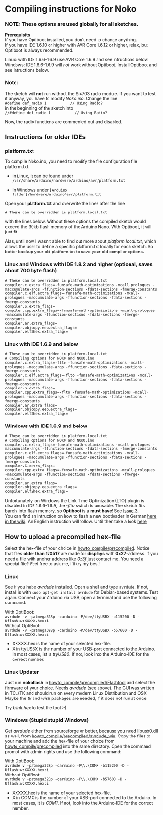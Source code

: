 # Compiling instructions for Noko
### NOTE: These options are used globally for all sketches.

**Prerequisits**  
If you have Optiboot installed, you don't need to change anything.  
If you have IDE 1.6.10 or higher with AVR Core 1.6.12 or higher, relax, but Optiboot is always recommended.  

Linux: with IDE 1.6.6-1.6.9 use AVR Core 1.6.9 and see intructions below.  
Windows: IDE 1.6.6-1.6.9 will *not* work without Optiboot. Install Optiboot and see intructions below.

### Note:
The sketch will **not** run without the Si4703 radio module. If you want to test it anyway, you have to modify *Noko.ino*. Change the line  
```#define def_radio 1           // Using Radio?```   
in the beginning of the sketch into   
```//#define def_radio 1           // Using Radio?```    

Now, the radio functions are commented out and disabled.  

## Instructions for older IDEs   

### platform.txt

To compile Noko.ino, you need to modify the file configuration file platform.txt.  
- In Linux, it can be found under 
`/usr/share/arduino/hardware/arduino/avr/platform.txt`

- In Windows under 
`[Arduino folder]/hardware/arduino/avr/platform.txt`

Open your **platform.txt** and overwrite the lines after the line
```
# These can be overridden in platform.local.txt
```
with the lines below. Without these options the compiled sketch would exceed the 30kb flash memory of the Arduino Nano. With Optiboot, it will just fit.

Alas, until now I wasn't able to find out more about *platform.local.txt*, which allows the user to define a specific platform.txt locally for each sketch. So better backup your old platform.txt to save your old compiler options. 

### Linux and Windows with IDE 1.8.2 and higher (optional, saves about 700 byte flash)

```
# These can be overridden in platform.local.txt
compiler.c.extra_flags=-funsafe-math-optimizations -mcall-prologues -maccumulate-args -ffunction-sections -fdata-sections -fmerge-constants
compiler.c.elf.extra_flags=-funsafe-math-optimizations -mcall-prologues -maccumulate-args -ffunction-sections -fdata-sections -fmerge-constants
compiler.S.extra_flags=
compiler.cpp.extra_flags=-funsafe-math-optimizations -mcall-prologues -maccumulate-args -ffunction-sections -fdata-sections -fmerge-constants
compiler.ar.extra_flags=
compiler.objcopy.eep.extra_flags=
compiler.elf2hex.extra_flags=
```  

### Linux with IDE 1.6.9 and below  

```
# These can be overridden in platform.local.txt
# Compiling options for NOKO and NOKO.ino
compiler.c.extra_flags=-flto -funsafe-math-optimizations -mcall-prologues -maccumulate-args -ffunction-sections -fdata-sections -fmerge-constants
compiler.c.elf.extra_flags=-flto -funsafe-math-optimizations -mcall-prologues -maccumulate-args -ffunction-sections -fdata-sections -fmerge-constants
compiler.S.extra_flags=
compiler.cpp.extra_flags=-flto -funsafe-math-optimizations -mcall-prologues -maccumulate-args -ffunction-sections -fdata-sections -fmerge-constants
compiler.ar.extra_flags=
compiler.objcopy.eep.extra_flags=
compiler.elf2hex.extra_flags=
```
### Windows with IDE 1.6.9 and below  
```
# These can be overridden in platform.local.txt
# Compiling options for NOKO and NOKO.ino
compiler.c.extra_flags=-funsafe-math-optimizations -mcall-prologues -maccumulate-args -ffunction-sections -fdata-sections -fmerge-constants
compiler.c.elf.extra_flags=-funsafe-math-optimizations -mcall-prologues -maccumulate-args -ffunction-sections -fdata-sections -fmerge-constants
compiler.S.extra_flags=
compiler.cpp.extra_flags=-funsafe-math-optimizations -mcall-prologues -maccumulate-args -ffunction-sections -fdata-sections -fmerge-constants
compiler.ar.extra_flags=
compiler.objcopy.eep.extra_flags=
compiler.elf2hex.extra_flags=
```
Unfortunately, on Windows the Link Time Optimization (LTO) plugin is disabled in IDE 1.6.6-1.6.9, the *-flto* switch is unusable. The sketch fits barely into flash memory, so **Optiboot** is a **must have**! See [Issue 3](https://github.com/NikolaiRadke/NOKO/issues/3).  
You can find an intruction on how to flash a new bootloader in German [here in the wiki](https://github.com/NikolaiRadke/NOKO/wiki/Optiboot). An English instruction will follow. Until then take a look [here](https://www.arduino.cc/en/Tutorial/ArduinoISP).

## How to upload a precompiled hex-file  

Select the hex-file of your choice in [howto_compile/precompiled](https://github.com/NikolaiRadke/NOKO/tree/master/howto_compile/precompiled). Notice that files **older than 170517** are made for **displays** with **0x27**-address. If you need a file with anoher address like *0x3f* just contact me. You need a special file? Feel free to ask me, i'll try my best!  

### Linux  
See if you habe *avrdude* installed. Open a shell and type ```avrdude```. If not, install is with ```sudo apt-get install avrdude``` for Debian-based systems. Test again. Connect your Arduino via USB, open a terminal and use the following command:

With OptiBoot:  
```avrdude -v -patmega328p -carduino -P/dev/ttyUSBX -b115200 -D -Uflash:w:XXXXX.hex:i```  
Without OptiBoot:  
```avrdude -v -patmega328p -carduino -P/dev/ttyUSBX -b57600 -D -Uflash:w:XXXXX.hex:i```  

* XXXXX.hex is the name of your selected hex-file.  
* X in ttyUSBX is the number of your USB-port connected to the Arduino. In most cases, ist is *ttyUSB0*. If not, look into the Arduino-IDE for the correct number.  
  
### Linux Updater  
Just run **nokoflash** in [howto_compile/precompiled/Flashtool](https://github.com/NikolaiRadke/Noko/tree/master/howto_compile/precompiled/flashtool) and select the firmware of your choice. Needs *avrdude* (see above). The GUI was written in TCL/TK and should run on every modern Linux Distribution and OSX. Maybe the *tk* and *wish* packages are needed, if it does not run at once.   

Try *blink.hex* to test the tool :-)  

### Windows (Stupid stupid Windows)
Get *avrdude* either from sourceforge or better, because you need libusb0.dll as well, from [howto_compile/precompiled/avrdude_win](https://github.com/NikolaiRadke/Noko/tree/master/howto_compile/precompiled/avrdude_win). Copy the files to your machine and add the hex-file of your choice from [howto_compile/precompiled](https://github.com/NikolaiRadke/Noko/tree/master/howto_compile/precompiled) into the same directory. Open the command prompt with admin rights und use the following command:  

With OptiBoot:  
```avrdude v -patmega328p -carduino -P\\.\COMX -b115200 -D -Uflash:w:XXXXX.hex:i```  
Without OptiBoot:  
```avrdude v -patmega328p -carduino -P\\.\COMX -b57600 -D -Uflash:w:XXXXX.hex:i```   

* XXXXX.hex is the name of your selected hex-file.  
* X in COMX is the number of your USB-port connected to the Arduino. In most cases, it is *COM1*. If not, look into the Arduino-IDE for the correct number. 

